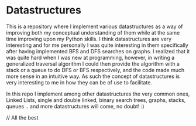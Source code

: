 # Datastructures
This is a repository where I implement various datastructures as a way of improving both my conceptual understanding of them while at the same time improving upon my Python skills. I think datastructures are very interesting and for me personally I was quite interesting in them specifically after having implemented BFS and DFS searches on graphs. I realized that it was quite hard when I was new at programming, however, in writing a generalized traversal algorithm I could then provide the algorithm with a stack or a queue to do DFS or BFS respectively, and the code made much more sense in an intuitive way. As such the concept of datastructures is very interesting to me in how they can be of use to facilitate.

In this repo I implement among other datastructures the very common ones, Linked Lists, single and double linked, binary search trees, graphs, stacks, queues .. and more datastructures will come, no doubt! :) 

// All the best
